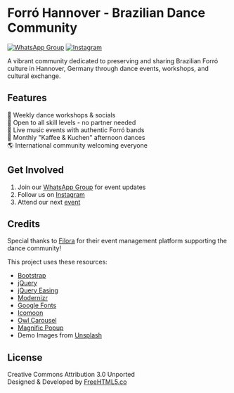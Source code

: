 # Forró Hannover - Brazilian Dance Community

[![WhatsApp Group](https://img.shields.io/badge/Join-WhatsApp%20Group-25D366?style=flat-square&logo=whatsapp)](https://chat.whatsapp.com/LDN2sCkHCec0g2BoFTcgVe)
[![Instagram](https://img.shields.io/badge/Follow-Instagram-E4405F?style=flat-square&logo=instagram)](https://www.instagram.com/forrohannover)

A vibrant community dedicated to preserving and sharing Brazilian Forró culture in Hannover, Germany through dance events, workshops, and cultural exchange.

## Features

🌴 Weekly dance workshops & socials  
💃 Open to all skill levels - no partner needed  
🥁 Live music events with authentic Forró bands  
🎉 Monthly "Kaffee & Kuchen" afternoon dances  
🌎 International community welcoming everyone  

## Get Involved

1. Join our [WhatsApp Group](https://chat.whatsapp.com/LDN2sCkHCec0g2BoFTcgVe) for event updates
2. Follow us on [Instagram](https://www.instagram.com/forrohannover)
3. Attend our next [event](https://forro.dance-events-app.com)

## Credits

Special thanks to [Filora](https://service.filora.eu) for their event management platform supporting the dance community!

This project uses these resources:
- [Bootstrap](http://getbootstrap.com/)
- [jQuery](http://jquery.com/) 
- [jQuery Easing](http://gsgd.co.uk/sandbox/jquery/easing/)
- [Modernizr](http://modernizr.com/)
- [Google Fonts](https://www.google.com/fonts/)
- [Icomoon](https://icomoon.io/app/)
- [Owl Carousel](http://www.owlcarousel.owlgraphic.com/)
- [Magnific Popup](http://dimsemenov.com/plugins/magnific-popup/)
- Demo Images from [Unsplash](http://unsplash.com)

## License

Creative Commons Attribution 3.0 Unported  
Designed & Developed by [FreeHTML5.co](http://freehtml5.co/)

